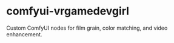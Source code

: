 # comfyui-vrgamedevgirl
Custom ComfyUI nodes for film grain, color matching, and video enhancement.
